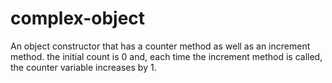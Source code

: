 complex-object
====================================
An object constructor that has a counter method as well as an increment method. the initial count is 0 and, each time the
increment method is called, the counter variable increases by 1.